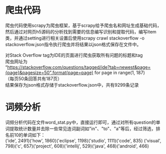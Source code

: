 # 爬虫代码
爬虫代码使用scrapy为爬虫框架，基于scrapy给予爬虫名和网址生成基础代码，然后通过对网页h5源码的分析找到需要的信息编写识别和提取代码，编写item类，并通过setting进行相关设置后使用scrapy crawl stackoverflow -o stackoverflow.json指令执行爬虫并将结果以json格式保存在文件中。

对Stack Overflow tag为IDE的页面进行爬虫获取所有问题的标题和tag  
爬虫网址为  
“https://stackoverflow.com/questions/tagged/ide?tab=newest&page={page}&pagesize=50".format(page=page) for page in range(1, 187)  
（每页50条回答共有187页）  
结果保存为json格式存储于stackoverflow.json中，共有9299条记录  

# 词频分析
词频分析代码在文件word_stat.py中，直接运行即可，通过对所有question的单词提取统计数量并去除一些常见连词副词如"in"、"to"、"a"等后，经过筛选，排名前10的单词如下：  
('ide', 2491)('how', 1860)('eclipse', 1198)('studio', 1111)('code', 835)
('visual', 798)('c', 657)('project', 608)('intellij', 529)('java', 468)('android', 466)
